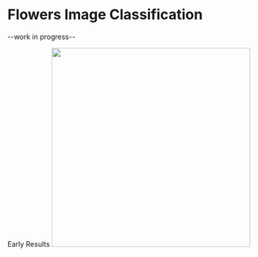 # Flowers Image Classification

--work in progress--

Early Results 
<img src="https://github.com/luis-a-miranda/Flowers-Image-Classification-using-Tensorflow/blob/main/early_results.png" height="400"/>
